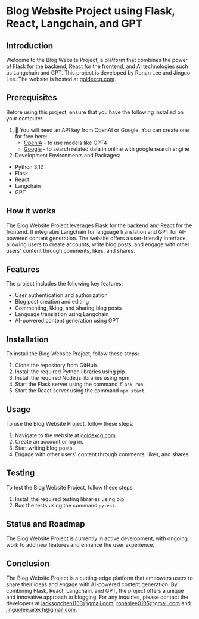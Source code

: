 # Blog Website Project using Flask, React, Langchain, and GPT
## Introduction
Welcome to the Blog Website Project, a platform that combines the power of Flask for the backend, React for the frontend, and AI technologies such as Langchain and GPT. This project is developed by Ronan Lee and Jinguo Lee. The website is hosted at [goldexcg.com](https://goldexcg.com/).
## Prerequisites
Before using this project, ensure that you have the following installed on your computer:
1. 🔑 You will need an API key from OpenAI or Google. You can create one for free here:
    - [OpenIA](https://platform.openai.com/account/api-keys) - to use models like GPT4
    - [Google](https://console.cloud.google.com/apis/credentials?project=mindful-audio-408516) - to search related data in online with google search engine
2. Development Environments and Packages: 
- Python 3.12
- Flask
- React
- Langchain
- GPT
## How it works
The Blog Website Project leverages Flask for the backend and React for the frontend. It integrates Langchain for language translation and GPT for AI-powered content generation. The website offers a user-friendly interface, allowing users to create accounts, write blog posts, and engage with other users' content through comments, likes, and shares.
## Features
The project includes the following key features:
- User authentication and authorization
- Blog post creation and editing
- Commenting, liking, and sharing blog posts
- Language translation using Langchain
- AI-powered content generation using GPT
## Installation
To install the Blog Website Project, follow these steps:
1. Clone the repository from GitHub.
2. Install the required Python libraries using pip.
3. Install the required Node.js libraries using npm.
4. Start the Flask server using the command `flask run`.
5. Start the React server using the command `npm start`.
## Usage
To use the Blog Website Project, follow these steps:
1. Navigate to the website at [goldexcg.com](https://goldexcg.com/).
2. Create an account or log in.
3. Start writing blog posts.
4. Engage with other users' content through comments, likes, and shares.
## Testing
To test the Blog Website Project, follow these steps:
1. Install the required testing libraries using pip.
2. Run the tests using the command `pytest`.
## Status and Roadmap
The Blog Website Project is currently in active development, with ongoing work to add new features and enhance the user experience.
## Conclusion
The Blog Website Project is a cutting-edge platform that empowers users to share their ideas and engage with AI-powered content generation. By combining Flask, React, Langchain, and GPT, the project offers a unique and innovative approach to blogging. For any inquiries, please contact the developers at jacksonchen1103@gmail.com, ronanlee0105@gmail.com and jinguolee.aitech@gmail.com.